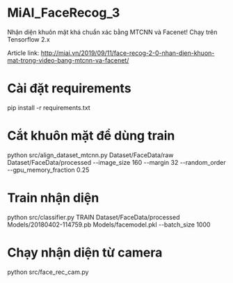 # MiAI_FaceRecog_3
Nhận diện khuôn mặt khá chuẩn xác bằng MTCNN và Facenet!
Chạy trên Tensorflow 2.x

Article link: http://miai.vn/2019/09/11/face-recog-2-0-nhan-dien-khuon-mat-trong-video-bang-mtcnn-va-facenet/

# Cài đặt requirements
pip install -r requirements.txt

# Cắt khuôn mặt để dùng train
python src/align_dataset_mtcnn.py  Dataset/FaceData/raw Dataset/FaceData/processed --image_size 160 --margin 32  --random_order --gpu_memory_fraction 0.25

# Train nhận diện
python src/classifier.py TRAIN Dataset/FaceData/processed Models/20180402-114759.pb Models/facemodel.pkl --batch_size 1000

# Chạy nhận diện từ camera
python src/face_rec_cam.py 
